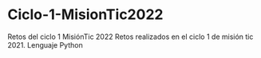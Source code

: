 # Ciclo-1-MisionTic2022
Retos del ciclo 1 MisiónTic 2022
Retos realizados en el ciclo 1 de misión tic 2021.
Lenguaje Python
